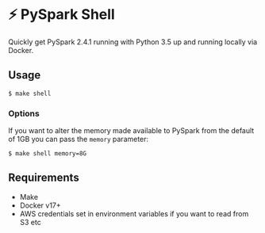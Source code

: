 # ⚡ PySpark Shell

Quickly get PySpark 2.4.1 running with Python 3.5 up and running locally via Docker.

## Usage

	$ make shell

### Options

If you want to alter the memory made available to PySpark from the default of 1GB
you can pass the `memory` parameter:

	$ make shell memory=8G

## Requirements

- Make
- Docker v17+
- AWS credentials set in environment variables if you want to read from S3 etc
